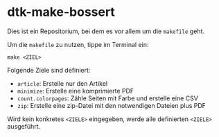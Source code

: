 dtk-make-bossert
===

Dies ist ein Repositorium, bei dem es vor allem um die `makefile` geht.

Um die `makefile` zu nutzen, tippe im Terminal ein:

```
make <ZIEL>
```

Folgende Ziele sind definiert:

- `article`: Erstelle nur den Artikel
- `minimize`: Erstelle eine komprimierte PDF
- `count.colorpages`: Zähle Seiten mit Farbe und erstelle eine CSV
- `zip`: Erstelle eine zip-Datei mit den notwendigen Dateien plus PDF

Wird kein konkretes `<ZIELE>` eingegeben, werde alle definierten `<ZIELE>` ausgeführt.
